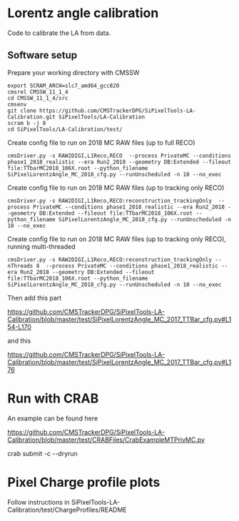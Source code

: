 # Lorentz angle calibration

Code to calibrate the LA from data.


## Software setup

Prepare your working directory with CMSSW

```
export SCRAM_ARCH=slc7_amd64_gcc820
cmsrel CMSSW_11_1_4
cd CMSSW_11_1_4/src
cmsenv
git clone https://github.com/CMSTrackerDPG/SiPixelTools-LA-Calibration.git SiPixelTools/LA-Calibration
scram b -j 8
cd SiPixelTools/LA-Calibration/test/
```

Create config file to run on 2018 MC RAW files (up to full RECO)

```
cmsDriver.py -s RAW2DIGI,L1Reco,RECO  --process PrivateMC --conditions phase1_2018_realistic --era Run2_2018 --geometry DB:Extended --fileout file:TTbarMC2018_106X.root --python_filename SiPixelLorentzAngle_MC_2018_cfg.py --runUnscheduled -n 10 --no_exec
```

Create config file to run on 2018 MC RAW files (up to tracking only RECO)

```
cmsDriver.py -s RAW2DIGI,L1Reco,RECO:reconstruction_trackingOnly  --process PrivateMC --conditions phase1_2018_realistic --era Run2_2018 --geometry DB:Extended --fileout file:TTbarMC2018_106X.root --python_filename SiPixelLorentzAngle_MC_2018_cfg.py --runUnscheduled -n 10 --no_exec
```

Create config file to run on 2018 MC RAW files (up to tracking only RECO), running multi-threaded

```
cmsDriver.py -s RAW2DIGI,L1Reco,RECO:reconstruction_trackingOnly --nThreads 8  --process PrivateMC --conditions phase1_2018_realistic --era Run2_2018 --geometry DB:Extended --fileout file:TTbarMC2018_106X.root --python_filename SiPixelLorentzAngle_MC_2018_cfg.py --runUnscheduled -n 10 --no_exec
```

Then add this part

https://github.com/CMSTrackerDPG/SiPixelTools-LA-Calibration/blob/master/test/SiPixelLorentzAngle_MC_2017_TTBar_cfg.py#L154-L170

and this

https://github.com/CMSTrackerDPG/SiPixelTools-LA-Calibration/blob/master/test/SiPixelLorentzAngle_MC_2017_TTBar_cfg.py#L176

# Run with CRAB
An example can be found here

https://github.com/CMSTrackerDPG/SiPixelTools-LA-Calibration/blob/master/test/CRABFiles/CrabExampleMTPrivMC.py

crab submit -c <crab file name> --dryrun

# Pixel Charge profile plots

Follow instructions in
SiPixelTools-LA-Calibration/test/ChargeProfiles/README

